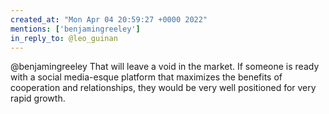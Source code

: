 ```yaml
---
created_at: "Mon Apr 04 20:59:27 +0000 2022"
mentions: ['benjamingreeley']
in_reply_to: @leo_guinan
---
```


@benjamingreeley That will leave a void in the market. If someone is ready with a social media-esque platform that maximizes the benefits of cooperation and relationships, they would be very well positioned for very rapid growth.